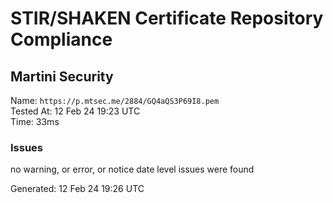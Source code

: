 # STIR/SHAKEN Certificate Repository Compliance

## Martini Security

Name: `https://p.mtsec.me/2884/GQ4aQS3P69I8.pem`\
Tested At: 12 Feb 24 19:23 UTC\
Time: 33ms

### Issues

no warning, or error, or notice date level issues were found

Generated: 12 Feb 24 19:26 UTC